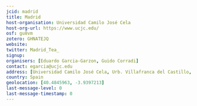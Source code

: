```yaml
---
jcid: madrid
title: Madrid
host-organisation: Universidad Camilo José Cela
host-org-url: https://www.ucjc.edu/
osf: gu8vm
zotero: GHNATEJQ
website: 
twitter: Madrid_Tea_
signup: 
organisers: [Eduardo Garcia-Garzon, Guido Corradi]
contact: egarcia@ucjc.edu
address: [Universidad Camilo José Cela, Urb. Villafranca del Castillo, Calle Castillo de Alarcón, 49,  28692 Villanueva de la Cañada, Madrid]
country: Spain
geolocation: [40.4845963, -3.9397213]
last-message-level: 0
last-message-timestamp: 0
---
```



